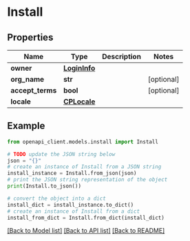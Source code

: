 # Install


## Properties

Name | Type | Description | Notes
------------ | ------------- | ------------- | -------------
**owner** | [**LoginInfo**](LoginInfo.md) |  | 
**org_name** | **str** |  | [optional] 
**accept_terms** | **bool** |  | [optional] 
**locale** | [**CPLocale**](CPLocale.md) |  | 

## Example

```python
from openapi_client.models.install import Install

# TODO update the JSON string below
json = "{}"
# create an instance of Install from a JSON string
install_instance = Install.from_json(json)
# print the JSON string representation of the object
print(Install.to_json())

# convert the object into a dict
install_dict = install_instance.to_dict()
# create an instance of Install from a dict
install_from_dict = Install.from_dict(install_dict)
```
[[Back to Model list]](../README.md#documentation-for-models) [[Back to API list]](../README.md#documentation-for-api-endpoints) [[Back to README]](../README.md)


